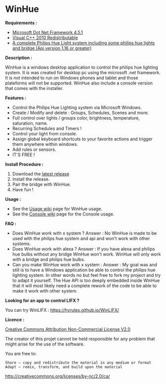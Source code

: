 <h1>WinHue</h1>

<b>Requirements :</b> <br/>
- [Microsoft Dot Net Framework 4.5.1](https://www.microsoft.com/en-ca/download/details.aspx?id=40773) <br/>
- [Visual C++ 2010 Redistributable](https://www.microsoft.com/en-ca/download/details.aspx?id=5555)<br/>
- [A complete Philips Hue Light system including some philips hue lights and bridge (Api version 1.16 or greater)](https://www2.meethue.com/en-us/products/starter-kits#filters=STARTER_KITS_SU&sliders=&support=&price=&priceBoxes=&page=&layout=12.subcategory.p-grid-icon)

<b>Description :</b>

WinHue is a windows desktop application to control the philips hue lighting system. It is was created for desktop pc using the microsoft .net framework. It is not intended to run on Windows phones and tablet and those plateforms will not be supported. WinHue also include a console version that comes with the installer. 

<b>Features : </b>

- Control the Philips Hue Lighting system via Microsoft Windows.
- Create / Modify and delete : Groups, Schedules, Scenes and more.
- Full control over lights / groups color, brightness, temperature, saturation, name.
- Recurring Schedules and Timers !
- Control your light from console.
- Assign global keyboard shortcuts to your favorite actions and trigger them anywhere within windows.
- Add rules or sensors.
- IT'S FREE !

<b>Install Procedure :</b>

1. Download the [latest release](https://github.com/Hyrules/WinHue3/releases/latest)
2. Install the release.
3. Pair the bridge with WinHue.
4. Have fun !

<b>Usage : </b>
- See the [Usage wiki](../../wiki/Basic-Usage) page for WinHue usage.<br/>
- See the [Console wiki](../../wiki/Console-usage) page for the Console usage.<br/>

<b> FAQ : </b>
- Does WinHue work with x system ?
    Answer : No WinHue is made to be used with the philips hue system and api and won't work with other systems.
- Does WinHue work with alexa ?
    Answer : If you have alexa and philips hue bulbs without any bridge WinHue won't work. WinHue will only work with a bridge and     philips hue bulbs.
- Can you make WinHue work with x system :
    Answer : My goal was and still is to have a Windows application be able to control the philips hue lighting system. In other words no but feel free to fork my project and try to adapt it yourself. The Hue API is too deeply embedded inside WinHue that it will most likely need a complete rework of the code to be able to make it work with other system.
    
<b> Looking for an app to control LIFX ? </b>

You can try WinLIFX : https://hyrules.github.io/WinLIFX/
    
<b>Licence : </b>

[Creative Commons Attribution Non-Commercial License V2.0](https://creativecommons.org/licenses/by-nc/2.0/)

The creator of this projet cannot be held responsible for any problem that might arise for the use of the software.

You are free to:

    Share — copy and redistribute the material in any medium or format
    Adapt — remix, transform, and build upon the material 

http://creativecommons.org/licenses/by-nc/2.0/ca/
